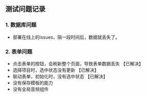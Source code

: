 ## 测试问题记录

### 1. 数据库问题
- 部署在线上的issues，隔一段时间后，数据就丢失了。

### 2. 表单问题
- 点击表单的按钮，会刷新整个页面，导致表单数据丢失 【已解决】
- 选择项目时，选中状态没有更新 【已解决】
- 联动表单，初始化时，没有选中状态 【已解决】
- 没有保存模板的能力
- 没有全局音频组件